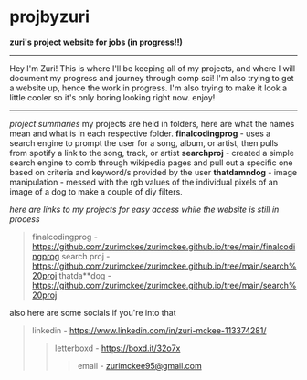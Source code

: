 # projbyzuri
**zuri's project website for jobs (in progress!!)**
***
Hey I'm Zuri! This is where I'll be keeping all of my projects, and where I will document my progress and journey through comp sci! I'm also trying to get a website up, hence the work in progress. I'm also trying to make it look a little cooler so it's only boring looking right now. enjoy! 
***
*project summaries*
my projects are held in folders, here are what the names mean and what is in each respective folder.
**finalcodingprog** - uses a search engine to prompt the user for a song, album, or artist, then pulls from spotify a link to the song, track, or artist
**searchproj** - created a simple search engine to comb through wikipedia pages and pull out a specific one based on criteria and keyword/s provided by the user
**thatdamndog** - image manipulation - messed with the rgb values of the individual pixels of an image of a dog to make a couple of diy filters.


*here are links to my projects for easy access while the website is still in process*
>finalcodingprog - https://github.com/zurimckee/zurimckee.github.io/tree/main/finalcodingprog
>search proj - https://github.com/zurimckee/zurimckee.github.io/tree/main/search%20proj
>thatda**dog - https://github.com/zurimckee/zurimckee.github.io/tree/main/search%20proj 

also here are some socials if you're into that
>linkedin - https://www.linkedin.com/in/zuri-mckee-113374281/
>>letterboxd - https://boxd.it/32o7x
>>>email - zurimckee95@gmail.com



